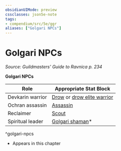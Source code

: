 ```yaml
---
obsidianUIMode: preview
cssclasses: json5e-note
tags:
- compendium/src/5e/ggr
aliases: ["Golgari NPCs"]
---
```

# Golgari NPCs
*Source: Guildmasters' Guide to Ravnica p. 234* 

**Golgari NPCs**

| Role | Appropriate Stat Block |
|------|------------------------|
| Devkarin warrior | [Drow](/Systems/5e/bestiary/humanoid/drow.md) or [drow elite warrior](/Systems/5e/bestiary/humanoid/drow-elite-warrior.md) |
| Ochran assassin | [Assassin](/Systems/5e/bestiary/humanoid/assassin.md) |
| Reclaimer | [Scout](/Systems/5e/bestiary/humanoid/scout.md) |
| Spiritual leader | [Golgari shaman](/Systems/5e/bestiary/humanoid/golgari-shaman-ggr.md)* |
^golgari-npcs

* Appears in this chapter